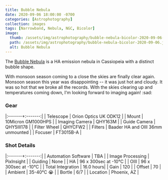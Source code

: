 ```yaml
---
title: Bubble Nebula
date: 2020-09-06 18:00:00 -0700
categories: [Astrophotography]
collection: images
tags: [Narrowband, Nebula, NGC, Bicolor]
image:
  thumb: /assets/img/astrophotography/bubble-nebula-bicolor-2020-09-06-teaser.jpg
  path: /assets/img/astrophotography/bubble-nebula-bicolor-2020-09-06.jpg
  alt: Bubble Nebula
---
```


The [Bubble Nebula](https://en.wikipedia.org/wiki/NGC_7635) is a HA emission nebula in Cassiopeia with a distinct bubble shape.

With monsoon season coming to a close the skies are finally clear again. Monsoon season this year was disappointing -- it was just hot and cloudy. It was so hot that we broke all the records. With the skies clearing up and temperatures coming down, I'm looking forward to imaging again! :sad:

### Gear

|:-------+:-------:|
| Telescope | Orion Optics UK ODK12 |
| Mount | 10Micron GM1000HPS |
| Imaging Camera | QHY163M |
| Guide Camera | QHY5III178 |
| Filter Wheel | QHYCFW2 |
| Filters | Baader HA and OIII 36mm unmounted |
| Focuser | FT3015B-A |

### Shot Details

|:-------+:-------:|
| Automation Software | TBA |
| Image Processing | PixInsight |
| Guiding | None |
| HA | 96 x 300sec at -10&deg;C |
| OIII | 96 x 300sec at -10&deg;C |
| Total Integration | 16.0 hours|
| Gain | 120 |
| Offset | 70 |
| Ambient | 35-40&deg;C :sob: |
| Bortle | 6/7 |
| Location | Phoenix, AZ |
